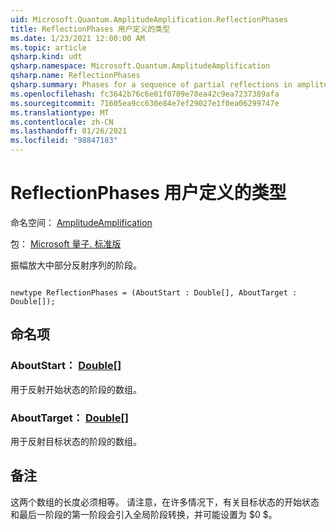 ```yaml
---
uid: Microsoft.Quantum.AmplitudeAmplification.ReflectionPhases
title: ReflectionPhases 用户定义的类型
ms.date: 1/23/2021 12:00:00 AM
ms.topic: article
qsharp.kind: udt
qsharp.namespace: Microsoft.Quantum.AmplitudeAmplification
qsharp.name: ReflectionPhases
qsharp.summary: Phases for a sequence of partial reflections in amplitude amplification.
ms.openlocfilehash: fc3642b76c6e01f0709e78ea42c9ea7237389afa
ms.sourcegitcommit: 71605ea9cc630e84e7ef29027e1f0ea06299747e
ms.translationtype: MT
ms.contentlocale: zh-CN
ms.lasthandoff: 01/26/2021
ms.locfileid: "98847183"
---
```

# <a name="reflectionphases-user-defined-type"></a>ReflectionPhases 用户定义的类型

命名空间： [AmplitudeAmplification](xref:Microsoft.Quantum.AmplitudeAmplification)

包： [Microsoft 量子. 标准版](https://nuget.org/packages/Microsoft.Quantum.Standard)


振幅放大中部分反射序列的阶段。

```qsharp

newtype ReflectionPhases = (AboutStart : Double[], AboutTarget : Double[]);
```



## <a name="named-items"></a>命名项

### <a name="aboutstart--double"></a>AboutStart： [Double](xref:microsoft.quantum.lang-ref.double)[]

用于反射开始状态的阶段的数组。
### <a name="abouttarget--double"></a>AboutTarget： [Double](xref:microsoft.quantum.lang-ref.double)[]

用于反射目标状态的阶段的数组。

## <a name="remarks"></a>备注

这两个数组的长度必须相等。 请注意，在许多情况下，有关目标状态的开始状态和最后一阶段的第一阶段会引入全局阶段转换，并可能设置为 $0 $。